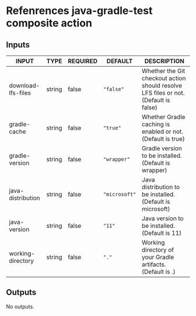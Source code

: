 # Refenrences java-gradle-test composite action

## Inputs

<!-- AUTO-DOC-INPUT:START - Do not remove or modify this section -->

| INPUT              | TYPE   | REQUIRED | DEFAULT       | DESCRIPTION                                                                         |
| ------------------ | ------ | -------- | ------------- | ----------------------------------------------------------------------------------- |
| download-lfs-files | string | false    | `"false"`     | Whether the Git checkout action should resolve LFS files or not. (Default is false) |
| gradle-cache       | string | false    | `"true"`      | Whether Gradle caching is enabled or not. (Default is true)                         |
| gradle-version     | string | false    | `"wrapper"`   | Gradle version to be installed. (Default is wrapper)                                |
| java-distribution  | string | false    | `"microsoft"` | Java distribution to be installed. (Default is microsoft)                           |
| java-version       | string | false    | `"11"`        | Java version to be installed. (Default is 11)                                       |
| working-directory  | string | false    | `"."`         | Working directory of your Gradle artifacts. (Default is .)                          |

<!-- AUTO-DOC-INPUT:END -->

## Outputs

<!-- AUTO-DOC-OUTPUT:START - Do not remove or modify this section -->

No outputs.

<!-- AUTO-DOC-OUTPUT:END -->
